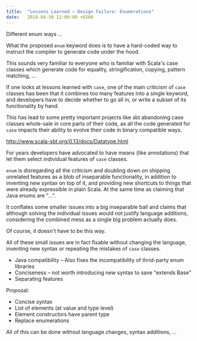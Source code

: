 ```yaml
---
title:  "Lessons Learned – Design Failure: Enumerations"
date:   2018-04-30 12:00:00 +0200
---
```


Different enum ways ...

What the proposed `enum` keyword does is to have a hard-coded way to instruct
the compiler to generate code under the hood.

This sounds very familiar to everyone who is familiar with Scala's case classes
which generate code for equality, stringification, copying, pattern matching, ...

If one looks at lessons learned with `case`, one of the main criticism of `case`
classes has been that it combines too many features into a single keyword, and
developers have to decide whether to go all in, or write a subset of its
functionality by hand.

This has lead to some pretty important projects like sbt abandoning case classes
whole-sale in core parts of their code, as all the code generated for `case`
impacts their ability to evolve their code in binary compatible ways.

http://www.scala-sbt.org/0.13/docs/Datatype.html

For years developers have advocated to have means (like annotations) that let
them select individual features of `case` classes.

`enum` is disregarding all the criticism and doubling down on shipping unrelated
features as a blob of inseparable functionality, in addition to inventing
new syntax on top of it, and providing new shortcuts to things that were already
expressible in plain Scala.
At the same time as claiming that Java enums are "...".

It conflates some smaller issues into a big inseparable ball and claims that
although solving the individual issues would not justify language additions,
considering the combined mess as a single big problem actually does.

Of course, it doesn't have to be this way.

All of these small issues are in fact fixable without changing the language,
inventing new syntax or repeating the mistakes of `case` classes.

- Java compatibility – Also fixes the incompatibility of thrid-party enum libraries
- Conciseness – not worth introducing new syntax to save "extends Base"
- Separating features


Proposal:

- Concise syntax
- List of elements (at value and type level)
- Element constructors have parent type
- Replace enumerations

All of this can be done without language changes, syntax additions, ...
